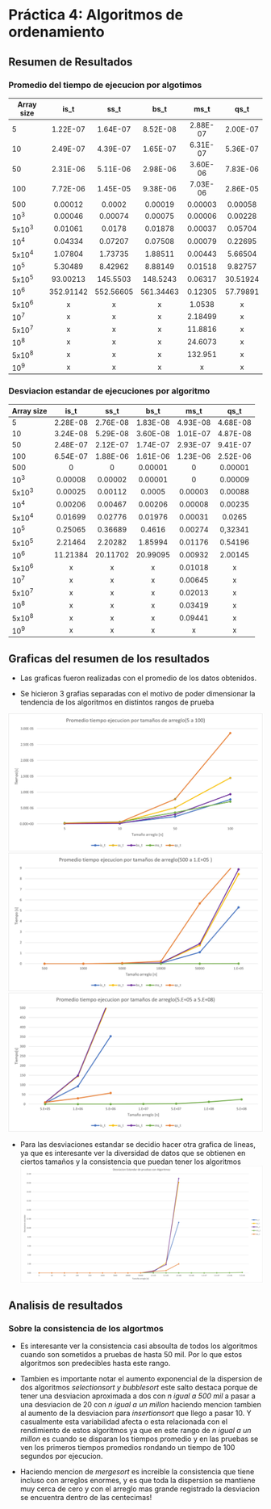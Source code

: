 # Práctica 4: Algoritmos de ordenamiento
## Resumen de Resultados
### Promedio del tiempo de ejecucion por algotimos
| Array size   | is_t   | ss_t   | bs_t   | ms_t   | qs_t   |   
| ------------ |:------:|:------:|:------:|:------:|:------:|
| 5	  | 1.22E-07 | 1.64E-07	| 8.52E-08	| 2.88E-07	| 2.00E-07 |
| 10  |	2.49E-07 | 4.39E-07	| 1.65E-07	| 6.31E-07	| 5.36E-07 |
| 50  | 2.31E-06 | 5.11E-06	| 2.98E-06	| 3.60E-06	| 7.83E-06 |
| 100 | 7.72E-06 |1.45E-05	| 9.38E-06	| 7.03E-06	| 2.86E-05 |
| 500 | 0.00012	| 0.0002 | 0.00019 | 0.00003 | 0.00058 |
| 10<sup>3</sup> | 0.00046	| 0.00074	| 0.00075	| 0.00006	| 0.00228 |
| 5x10<sup>3</sup> |	0.01061 | 0.0178	| 0.01878	| 0.00037	| 0.05704 |
| 10<sup>4</sup> |	0.04334 |	0.07207 |	0.07508 |	0.00079 |	0.22695 |
| 5x10<sup>4</sup> |	1.07804	| 1.73735 | 1.88511	| 0.00443	| 5.66504 |
| 10<sup>5</sup> | 5.30489 | 8.42962 | 8.88149 | 0.01518 | 9.82757 |
| 5x10<sup>5</sup> | 93.00213 | 145.5503| 148.5243 | 0.06317 | 30.51924 |
| 10<sup>6</sup> | 352.91142 | 552.56605 | 561.34463 | 0.12305 | 57.79891 |
| 5x10<sup>6</sup> | x | x | x | 1.0538 | x | 
| 10<sup>7</sup> | x | x | x | 2.18499 | x | 
| 5x10<sup>7</sup> | x | x | x | 11.8816 | x | 
| 10<sup>8</sup> | x | x | x | 24.6073 | x | 
| 5x10<sup>8</sup> | x | x | x | 132.951 | x | 
| 10<sup>9</sup> | x | x | x | x| x | 

### Desviacion estandar de ejecuciones por algoritmo
| Array size   | is_t   | ss_t   | bs_t   | ms_t   | qs_t   |   
| ------------ |:------:|:------:|:------:|:------:|:------:|
| 5	  | 2.28E-08 | 2.76E-08	 | 1.83E-08	| 4.93E-08	| 4.68E-08 |
| 10  |	3.24E-08 | 5.29E-08	| 3.60E-08	| 1.01E-07	| 4.87E-08 |
| 50  | 2.48E-07 | 2.12E-07 | 1.74E-07 | 2.93E-07 | 9.41E-07 |
| 100 | 6.54E-07 | 1.88E-06 | 1.61E-06 | 1.23E-06 | 2.52E-06 |
| 500 | 0	| 0 | 0.00001 | 0 | 0.00001 |
| 10<sup>3</sup> | 0.00008	| 0.00002	| 0.00001	| 0	| 0.00009 |
| 5x10<sup>3</sup>  | 0.00025 | 0.00112 | 0.0005 | 0.00003| 0.00088 |
| 10<sup>4</sup> |	0.00206 |	0.00467 |	0.00206 |	0.00008 |	0.00235 |
| 5x10<sup>4</sup> |	0.01699	| 0.02776 | 0.01976	| 0.00031 | 0.0265 |
| 10<sup>5</sup> | 0.25065 | 0.36689 | 0.4616 | 0.00274 | 0,32341 |
| 5x10<sup>5</sup> | 2.21464 | 2.20282 | 1.85994 | 0.01176 | 0.54196 |
| 10<sup>6</sup> | 11.21384 | 20.11702 | 20.99095 | 0.00932 | 2.00145 |
| 5x10<sup>6</sup> | x | x | x | 0.01018 | x | 
| 10<sup>7</sup> | x | x | x | 0.00645 | x | 
| 5x10<sup>7</sup> | x | x | x | 0.02013 | x | 
| 10<sup>8</sup> | x | x | x | 0.03419 | x | 
| 5x10<sup>8</sup> | x | x | x | 0.09441 | x | 
| 10<sup>9</sup> | x | x | x | x| x | 

## Graficas del resumen de los resultados

- Las graficas fueron realizadas con el promedio de los datos obtenidos. 

- Se hicieron 3 grafias separadas con el motivo de poder dimensionar la tendencia de los algoritmos en distintos rangos de prueba

![Tabla 1 de promedios](./src/img/chart_1.jpg)
![Tabla 2 de promedios](./src/img/chart_2.jpg)
![Tabla 3 de promedios](./src/img/chart_3.jpg)

- Para las desviaciones estandar se decidio hacer otra grafica de lineas, ya que es interesante ver la diversidad de datos que se obtienen en ciertos tamaños y la consistencia que puedan tener los algoritmos
![Tabla para desviacione estandar](./src/img/chart_sd.jpg)

## Analisis de resultados

### Sobre la consistencia de los algortmos

- Es interesante ver la consistencia casi absoulta de todos los algoritmos cuando son sometidos a pruebas de hasta 50 mil. Por lo que estos algoritmos son predecibles hasta este rango.

- Tambien es importante notar el aumento exponencial de la dispersion de dos algoritmos _selectionsort y bubblesort_ este salto destaca porque de tener una desviacion aproximada a dos con _n igual a 500 mil_ a pasar a una desviacion de 20 con _n igual a un millon_ haciendo mencion tambien al aumento de la desviacion para _insertionsort_ que llego a pasar 10. Y casualmente esta variabilidad afecta o esta relacionada con el rendimiento de estos algoritmos ya que en este rango de _n igual a un millon_ es cuando se disparan los tiempos promedio y en las pruebas se ven los primeros tiempos promedios rondando un tiempo de 100 segundos por ejecucion.

- Haciendo mencion de _mergesort_ es increible la consistencia que tiene incluso con arreglos enormes, y es que toda la dispersion se mantiene  muy cerca de cero y con el arreglo mas grande registrado la desviacion se encuentra dentro de las centecimas!